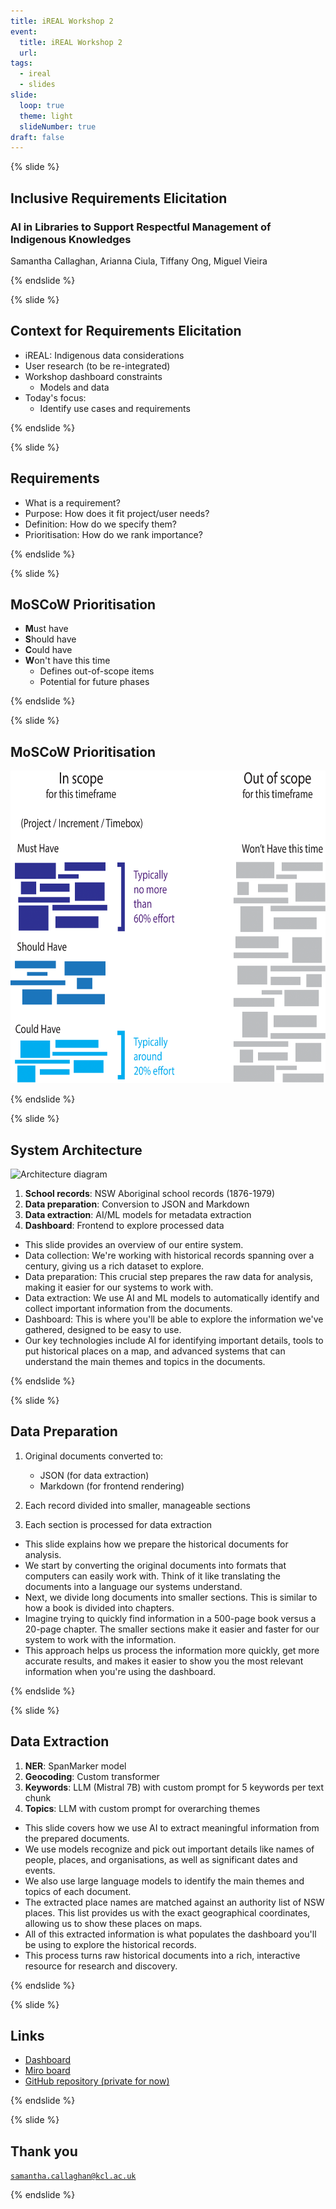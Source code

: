 ```yaml
---
title: iREAL Workshop 2
event:
  title: iREAL Workshop 2
  url:
tags:
  - ireal
  - slides
slide:
  loop: true
  theme: light
  slideNumber: true
draft: false
---
```


{% slide %}

## Inclusive Requirements Elicitation

### AI in Libraries to Support Respectful Management of Indigenous Knowledges

Samantha Callaghan, Arianna Ciula, Tiffany Ong, Miguel Vieira

{% endslide %}

{% slide %}

## Context for Requirements Elicitation

- iREAL: Indigenous data considerations
- User research (to be re-integrated)
- Workshop dashboard constraints
  - Models and data
- Today's focus:
  - Identify use cases and requirements

{% endslide %}

{% slide %}

## Requirements

- What is a requirement?
- Purpose: How does it fit project/user needs?
- Definition: How do we specify them?
- Prioritisation: How do we rank importance?

{% endslide %}

{% slide %}

## MoSCoW Prioritisation

- **M**ust have
- **S**hould have
- **C**ould have
- **W**on't have this time
  - Defines out-of-scope items
  - Potential for future phases

{% endslide %}

{% slide %}

## MoSCoW Prioritisation

<img src="/assets/images/slides/moscow.png" height="500" alt="MoSCow prioritisation diagram" title="MoSCoW prioritisation" style="width: unset;" />

{% endslide %}

{% slide %}

## System Architecture

![Architecture diagram](https://www.mermaidchart.com/raw/1e322484-df83-4b42-9e2c-f8b042a42231?theme=light&version=v0.1&format=svg)

1. **School records**: NSW Aboriginal school records (1876-1979)
1. **Data preparation**: Conversion to JSON and Markdown
1. **Data extraction**: AI/ML models for metadata extraction
1. **Dashboard**: Frontend to explore processed data

<aside class="notes">

- This slide provides an overview of our entire system.
- Data collection: We're working with historical records spanning over a century,
  giving us a rich dataset to explore.
- Data preparation: This crucial step prepares the raw data for analysis, making
  it easier for our systems to work with.
- Data extraction: We use AI and ML models to automatically identify and collect
  important information from the documents.
- Dashboard: This is where you'll be able to explore the information we've
  gathered, designed to be easy to use.
- Our key technologies include AI for identifying important details, tools to
  put historical places on a map, and advanced systems that can understand the
  main themes and topics in the documents.

</aside>

{% endslide %}

{% slide %}

## Data Preparation

1. Original documents converted to:

   - JSON (for data extraction)
   - Markdown (for frontend rendering)

1. Each record divided into smaller, manageable sections
1. Each section is processed for data extraction

<aside class="notes">

- This slide explains how we prepare the historical documents for analysis.
- We start by converting the original documents into formats that computers can
  easily work with. Think of it like translating the documents into a language
  our systems understand.
- Next, we divide long documents into smaller sections. This is similar to how
  a book is divided into chapters.
- Imagine trying to quickly find information in a 500-page book versus a 20-page
  chapter. The smaller sections make it easier and faster for our system to work
  with the information.
- This approach helps us process the information more quickly, get more accurate
  results, and makes it easier to show you the most relevant information when
  you're using the dashboard.

</aside>

{% endslide %}

{% slide %}

## Data Extraction

1. **NER**: SpanMarker model
1. **Geocoding**: Custom transformer
1. **Keywords**: LLM (Mistral 7B) with custom prompt for 5 keywords per text chunk
1. **Topics**: LLM with custom prompt for overarching themes

<aside class="notes">

- This slide covers how we use AI to extract meaningful information from the
  prepared documents.
- We use models recognize and pick out important details like names of people,
  places, and organisations, as well as significant dates and events.
- We also use large language models to identify the main themes and topics of
  each document.
- The extracted place names are matched against an authority list of NSW places.
  This list provides us with the exact geographical coordinates, allowing us to
  show these places on maps.
- All of this extracted information is what populates the dashboard you'll be
  using to explore the historical records.
- This process turns raw historical documents into a rich, interactive resource
  for research and discovery.

</aside>

{% endslide %}

{% slide %}

## Links

- [Dashboard](https://i-real.vercel.app)
- [Miro board](https://miro.com/app/board/uXjVKrW8_Kw=/)
- [GitHub repository (private for now)](https://github.com/kingsdigitallab/iREAL)

{% endslide %}

{% slide %}

## Thank you

[`samantha.callaghan@kcl.ac.uk`](mailto:samantha.callaghan@kcl.ac.uk)

{% endslide %}
